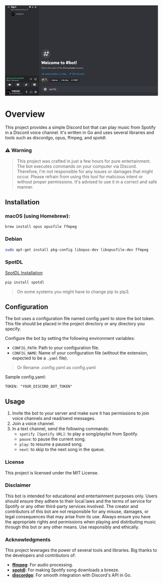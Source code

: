
![demo](./docs/demo.gif)

# Overview
This project provides a simple Discord bot that can play music from Spotify in a Discord voice channel. It's written in Go and uses several libraries and tools such as discordgo, opus, ffmpeg, and spotdl.

### ⚠️ Warning
> This project was crafted in just a few hours for pure entertainment. The bot executes commands on your computer via Discord. Therefore, I'm not responsible for any issues or damages that might occur. Please refrain from using this tool for malicious intent or without proper permissions. It's advised to use it in a correct and safe manner.


## Installation

### macOS (using Homebrew):
```
brew install opus opusfile ffmpeg
```

### Debian
```bash
sudo apt-get install pkg-config libopus-dev libopusfile-dev ffmpeg
```

### SpotDL
[SpotDL Installation](https://github.com/spotDL/spotify-downloader)
```bash
pip install spotdl
```
> On some systems you might have to change pip to pip3.


## Configuration
The bot uses a configuration file named config.yaml to store the bot token. This file should be placed in the project directory or any directory you specify.

Configure the bot by setting the following environment variables:
   - `CONFIG_PATH`: Path to your configuration file.
   - `CONFIG_NAME`: Name of your configuration file (without the extension, expected to be a `.yaml` file).

> Or Rename .config.yaml as config.yaml

Sample config.yaml:
```
TOKEN: "YOUR_DISCORD_BOT_TOKEN"
```


## Usage

1. Invite the bot to your server and make sure it has permissions to join voice channels and read/send messages.
2. Join a voice channel.
3. In a text channel, send the following commands:
    - `spotify [Spotify URL]`: to play a song/playlist from Spotify.
    - `pause`: to pause the current song.
    - `play`: to resume a paused song.
    - `next`: to skip to the next song in the queue.

### License
This project is licensed under the MIT License.

### Disclaimer
This bot is intended for educational and entertainment purposes only. Users should ensure they adhere to their local laws and the terms of service for Spotify or any other third-party services involved. The creator and contributors of this bot are not responsible for any misuse, damages, or legal consequences that may arise from its use. Always ensure you have the appropriate rights and permissions when playing and distributing music through this bot or any other means. Use responsibly and ethically.

### Acknowledgments

This project leverages the power of several tools and libraries. Big thanks to the developers and contributors of:

- **[ffmpeg](https://ffmpeg.org/)**: For audio processing. 
- **[spotdl](https://github.com/spotDL/spotify-downloader)**: For making Spotify song downloads a breeze.
- **[discordgo](https://github.com/bwmarrin/discordgo)**: For smooth integration with Discord's API in Go.

